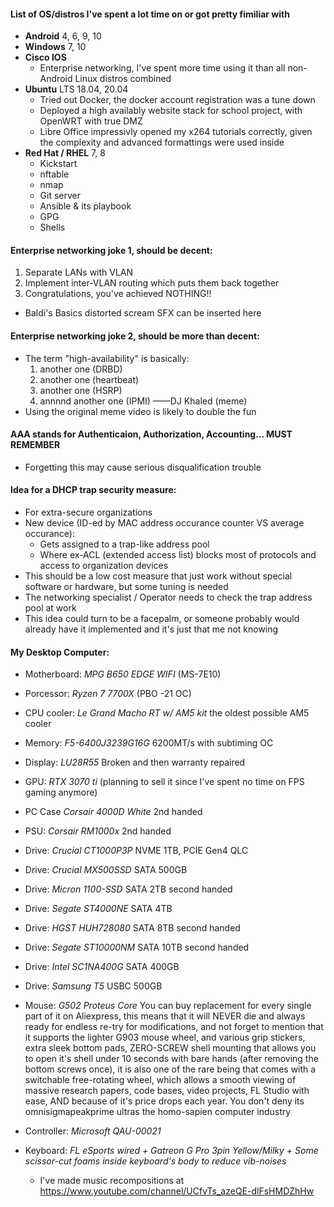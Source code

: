 #### List of OS/distros I've spent a lot time on or got pretty fimiliar with
 - **Android** 4, 6, 9, 10
 - **Windows** 7, 10
 - **Cisco IOS**
   - Enterprise networking, I've spent more time using it than all non-Android Linux distros combined
 - **Ubuntu** LTS 18.04, 20.04
    - Tried out Docker, the docker account registration was a tune down
    - Deployed a high availably website stack for school project, with OpenWRT with true DMZ
    - Libre Office impressivly opened my x264 tutorials correctly, given the complexity and advanced formattings were used inside
 - **Red Hat / RHEL** 7, 8
    - Kickstart
    - nftable
    - nmap
    - Git server
    - Ansible & its playbook
    - GPG
    - Shells

#### Enterprise networking joke 1, should be decent:
 1. Separate LANs with VLAN
 2. Implement inter-VLAN routing which puts them back together
 3. Congratulations, you've achieved NOTHING!!
 - Baldi's Basics distorted scream SFX can be inserted here

#### Enterprise networking joke 2, should be more than decent:
 - The term "high-availability" is basically:
   1. another one (DRBD)
   2. another one (heartbeat)
   3. another one (HSRP)
   4. annnnd another one (IPMI)  ——DJ Khaled (meme)
 - Using the original meme video is likely to double the fun

#### AAA stands for Authenticaion, Authorization, Accounting... MUST REMEMBER
 - Forgetting this may cause serious disqualification trouble

#### Idea for a DHCP trap security measure:
 - For extra-secure organizations
 - New device (ID-ed by MAC address occurance counter VS average occurance):
   - Gets assigned to a trap-like address pool
   - Where ex-ACL (extended access list) blocks most of protocols and access to organization devices
 - This should be a low cost measure that just work without special software or hardware, but some tuning is needed
 - The networking specialist / Operator needs to check the trap address pool at work
 - This idea could turn to be a facepalm, or someone probably would already have it implemented and it's just that me not knowing

#### My Desktop Computer:
 - Motherboard: *MPG B650 EDGE WIFI* (MS-7E10)
 - Porcessor:   *Ryzen 7 7700X* (PBO -21 OC)
 - CPU cooler:  *Le Grand Macho RT w/ AM5 kit* the oldest possible AM5 cooler
 - Memory:      *F5-6400J3239G16G*    6200MT/s with subtiming OC
 - Display:     *LU28R55*             Broken and then warranty repaired
 - GPU:         *RTX 3070 ti* (planning to sell it since I've spent no time on FPS gaming anymore)
 - PC Case      *Corsair 4000D White* 2nd handed
 - PSU:         *Corsair RM1000x*     2nd handed
 - Drive:       *Crucial CT1000P3P*   NVME 1TB, PCIE Gen4 QLC
 - Drive:       *Crucial MX500SSD*    SATA 500GB
 - Drive:       *Micron  1100-SSD*    SATA 2TB  second handed
 - Drive:       *Segate  ST4000NE*    SATA 4TB
 - Drive:       *HGST    HUH728080*   SATA 8TB  second handed
 - Drive:       *Segate  ST10000NM*   SATA 10TB second handed
 - Drive:       *Intel   SC1NA400G*   SATA 400GB
 - Drive:       *Samsung T5*          USBC 500GB
 - Mouse:       *G502 Proteus Core*   You can buy replacement for every single part of it on Aliexpress, this means that it will NEVER die and always ready for endless re-try for modifications, and not forget to mention that it supports the lighter G903 mouse wheel, and various grip stickers, extra sleek bottom pads, ZERO-SCREW shell mounting that allows you to open it's shell under 10 seconds with bare hands (after removing the bottom screws once), it is also one of the rare being that comes with a switchable free-rotating wheel, which allows a smooth viewing of massive research papers, code bases, video projects, FL Studio with ease, AND because of it's price drops each year. You don't deny its omnisigmapeakprime ultras the homo-sapien computer industry
 - Controller:  *Microsoft QAU-00021*
 - Keyboard:    *FL eSports wired + Gatreon G Pro 3pin Yellow/Milky + Some scissor-cut foams inside keyboard's body to reduce vib-noises*

   - I've made music recompositions at https://www.youtube.com/channel/UCfvTs_azeQE-dlFsHMDZhHw
